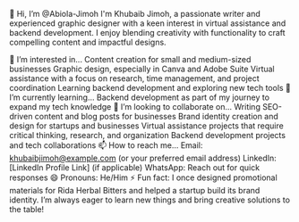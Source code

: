 👋 Hi, I’m @Abiola-Jimoh
I'm Khubaib Jimoh, a passionate writer and experienced graphic designer with a keen interest in virtual assistance and backend development. I enjoy blending creativity with functionality to craft compelling content and impactful designs.

👀 I’m interested in...
Content creation for small and medium-sized businesses
Graphic design, especially in Canva and Adobe Suite
Virtual assistance with a focus on research, time management, and project coordination
Learning backend development and exploring new tech tools
🌱 I’m currently learning...
Backend development as part of my journey to expand my tech knowledge
💞️ I’m looking to collaborate on...
Writing SEO-driven content and blog posts for businesses
Brand identity creation and design for startups and businesses
Virtual assistance projects that require critical thinking, research, and organization
Backend development projects and tech collaborations
📫 How to reach me...
Email: khubaibjimoh@example.com (or your preferred email address)
LinkedIn: [LinkedIn Profile Link] (if applicable)
WhatsApp: Reach out for quick responses
😄 Pronouns: He/Him
⚡ Fun fact:
I once designed promotional materials for Rida Herbal Bitters and helped a startup build its brand identity. I’m always eager to learn new things and bring creative solutions to the table!


<!---
Abiola-Jimoh/Abiola-Jimoh is a ✨ special ✨ repository because its `README.md` (this file) appears on your GitHub profile.
You can click the Preview link to take a look at your changes.
--->
